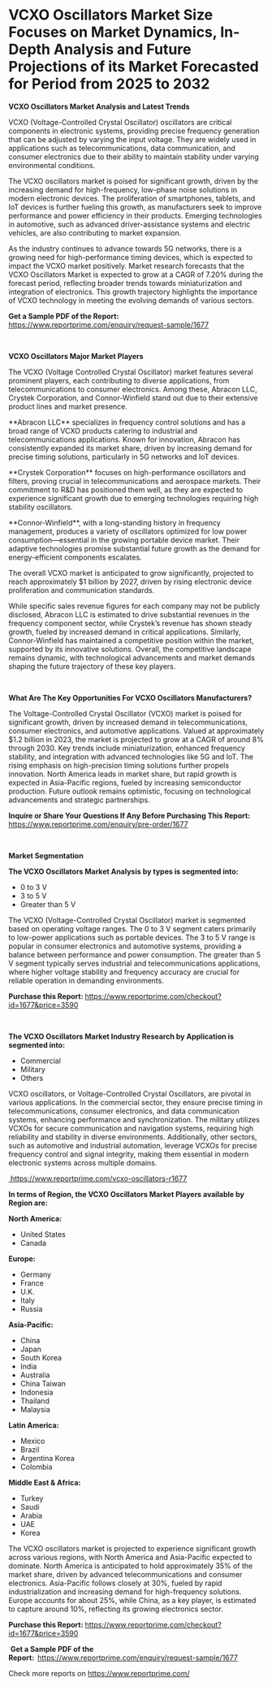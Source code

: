 <p><h1>VCXO Oscillators Market Size Focuses on Market Dynamics, In-Depth Analysis and Future Projections of its Market Forecasted for Period from 2025 to 2032</h1></p><p><strong>VCXO Oscillators Market Analysis and Latest Trends</strong></p>
<p><p>VCXO (Voltage-Controlled Crystal Oscillator) oscillators are critical components in electronic systems, providing precise frequency generation that can be adjusted by varying the input voltage. They are widely used in applications such as telecommunications, data communication, and consumer electronics due to their ability to maintain stability under varying environmental conditions.</p><p>The VCXO oscillators market is poised for significant growth, driven by the increasing demand for high-frequency, low-phase noise solutions in modern electronic devices. The proliferation of smartphones, tablets, and IoT devices is further fueling this growth, as manufacturers seek to improve performance and power efficiency in their products. Emerging technologies in automotive, such as advanced driver-assistance systems and electric vehicles, are also contributing to market expansion.</p><p>As the industry continues to advance towards 5G networks, there is a growing need for high-performance timing devices, which is expected to impact the VCXO market positively. Market research forecasts that the VCXO Oscillators Market is expected to grow at a CAGR of 7.20% during the forecast period, reflecting broader trends towards miniaturization and integration of electronics. This growth trajectory highlights the importance of VCXO technology in meeting the evolving demands of various sectors.</p></p>
<p><strong>Get a Sample PDF of the Report:&nbsp;</strong> <a href="https://www.reportprime.com/enquiry/request-sample/1677?utm_campaign=2449&utm_medium=2&utm_source=Github&utm_content=ia&utm_term=18032025&utm_id=vcxo-oscillators">https://www.reportprime.com/enquiry/request-sample/1677</a></p>
<p>&nbsp;</p>
<p><strong>VCXO Oscillators Major Market Players</strong></p>
<p><p>The VCXO (Voltage Controlled Crystal Oscillator) market features several prominent players, each contributing to diverse applications, from telecommunications to consumer electronics. Among these, Abracon LLC, Crystek Corporation, and Connor-Winfield stand out due to their extensive product lines and market presence.</p><p>**Abracon LLC** specializes in frequency control solutions and has a broad range of VCXO products catering to industrial and telecommunications applications. Known for innovation, Abracon has consistently expanded its market share, driven by increasing demand for precise timing solutions, particularly in 5G networks and IoT devices.</p><p>**Crystek Corporation** focuses on high-performance oscillators and filters, proving crucial in telecommunications and aerospace markets. Their commitment to R&D has positioned them well, as they are expected to experience significant growth due to emerging technologies requiring high stability oscillators. </p><p>**Connor-Winfield**, with a long-standing history in frequency management, produces a variety of oscillators optimized for low power consumption—essential in the growing portable device market. Their adaptive technologies promise substantial future growth as the demand for energy-efficient components escalates.</p><p>The overall VCXO market is anticipated to grow significantly, projected to reach approximately $1 billion by 2027, driven by rising electronic device proliferation and communication standards. </p><p>While specific sales revenue figures for each company may not be publicly disclosed, Abracon LLC is estimated to drive substantial revenues in the frequency component sector, while Crystek’s revenue has shown steady growth, fueled by increased demand in critical applications. Similarly, Connor-Winfield has maintained a competitive position within the market, supported by its innovative solutions. Overall, the competitive landscape remains dynamic, with technological advancements and market demands shaping the future trajectory of these key players.</p></p>
<p>&nbsp;</p>
<p><strong>What Are The Key Opportunities For VCXO Oscillators Manufacturers?</strong></p>
<p><p>The Voltage-Controlled Crystal Oscillator (VCXO) market is poised for significant growth, driven by increased demand in telecommunications, consumer electronics, and automotive applications. Valued at approximately $1.2 billion in 2023, the market is projected to grow at a CAGR of around 8% through 2030. Key trends include miniaturization, enhanced frequency stability, and integration with advanced technologies like 5G and IoT. The rising emphasis on high-precision timing solutions further propels innovation. North America leads in market share, but rapid growth is expected in Asia-Pacific regions, fueled by increasing semiconductor production. Future outlook remains optimistic, focusing on technological advancements and strategic partnerships.</p></p>
<p><strong>Inquire or Share Your Questions If Any Before Purchasing This Report:</strong> <a href="https://www.reportprime.com/enquiry/pre-order/1677?utm_campaign=2449&utm_medium=2&utm_source=Github&utm_content=ia&utm_term=18032025&utm_id=vcxo-oscillators">https://www.reportprime.com/enquiry/pre-order/1677</a></p>
<p>&nbsp;</p>
<p><strong>Market Segmentation</strong></p>
<p><strong>The VCXO Oscillators Market Analysis by types is segmented into:</strong></p>
<p><ul><li>0 to 3 V</li><li>3 to 5 V</li><li>Greater than 5 V</li></ul></p>
<p><p>The VCXO (Voltage-Controlled Crystal Oscillator) market is segmented based on operating voltage ranges. The 0 to 3 V segment caters primarily to low-power applications such as portable devices. The 3 to 5 V range is popular in consumer electronics and automotive systems, providing a balance between performance and power consumption. The greater than 5 V segment typically serves industrial and telecommunications applications, where higher voltage stability and frequency accuracy are crucial for reliable operation in demanding environments.</p></p>
<p><strong>Purchase this Report:&nbsp;</strong><a href="https://www.reportprime.com/checkout?id=1677&price=3590&utm_campaign=2449&utm_medium=2&utm_source=Github&utm_content=ia&utm_term=18032025&utm_id=vcxo-oscillators">https://www.reportprime.com/checkout?id=1677&price=3590</a></p>
<p>&nbsp;</p>
<p><strong>The VCXO Oscillators Market Industry Research by Application is segmented into:</strong></p>
<p><ul><li>Commercial</li><li>Military</li><li>Others</li></ul></p>
<p><p>VCXO oscillators, or Voltage-Controlled Crystal Oscillators, are pivotal in various applications. In the commercial sector, they ensure precise timing in telecommunications, consumer electronics, and data communication systems, enhancing performance and synchronization. The military utilizes VCXOs for secure communication and navigation systems, requiring high reliability and stability in diverse environments. Additionally, other sectors, such as automotive and industrial automation, leverage VCXOs for precise frequency control and signal integrity, making them essential in modern electronic systems across multiple domains.</p></p>
<p><a href="https://www.reportprime.com/vcxo-oscillators-r1677?utm_campaign=2449&utm_medium=2&utm_source=Github&utm_content=ia&utm_term=18032025&utm_id=vcxo-oscillators">&nbsp;https://www.reportprime.com/vcxo-oscillators-r1677</a></p>
<p><strong>In terms of Region, the VCXO Oscillators Market Players available by Region are:</strong></p>
<p>
    <p> <strong> North America: </strong>
        <ul>
            <li>United States</li>
            <li>Canada</li>
        </ul>
        </p> 
    <p> <strong> Europe: </strong>
        <ul>
            <li>Germany</li>
            <li>France</li>
            <li>U.K.</li>
            <li>Italy</li>
            <li>Russia</li>
        </ul>
        </p> 
    <p> <strong> Asia-Pacific: </strong>
        <ul>
            <li>China</li>
            <li>Japan</li>
            <li>South Korea</li>
            <li>India</li>
            <li>Australia</li>
            <li>China Taiwan</li>
            <li>Indonesia</li>
            <li>Thailand</li>
            <li>Malaysia</li>
        </ul>
        </p> 
    <p> <strong> Latin America: </strong>
        <ul>
            <li>Mexico</li>
            <li>Brazil</li>
            <li>Argentina Korea</li>
            <li>Colombia</li>
        </ul>
        </p> 
    <p> <strong> Middle East & Africa: </strong>
        <ul>
            <li>Turkey</li>
            <li>Saudi</li>
            <li>Arabia</li>
            <li>UAE</li>
            <li>Korea</li>
        </ul>
    </p>
    </p>
<p><p>The VCXO oscillators market is projected to experience significant growth across various regions, with North America and Asia-Pacific expected to dominate. North America is anticipated to hold approximately 35% of the market share, driven by advanced telecommunications and consumer electronics. Asia-Pacific follows closely at 30%, fueled by rapid industrialization and increasing demand for high-frequency solutions. Europe accounts for about 25%, while China, as a key player, is estimated to capture around 10%, reflecting its growing electronics sector.</p></p>
<p><strong>Purchase this Report: </strong><a href="https://www.reportprime.com/checkout?id=1677&price=3590&utm_campaign=2449&utm_medium=2&utm_source=Github&utm_content=ia&utm_term=18032025&utm_id=vcxo-oscillators">https://www.reportprime.com/checkout?id=1677&price=3590</a></p>
<p>&nbsp;<strong>Get a Sample PDF of the Report:&nbsp;&nbsp;</strong><a href="https://www.reportprime.com/enquiry/request-sample/1677?utm_campaign=2449&utm_medium=2&utm_source=Github&utm_content=ia&utm_term=18032025&utm_id=vcxo-oscillators">https://www.reportprime.com/enquiry/request-sample/1677</a></p>
<p><strong></strong></p>
<p>Check more reports on <a href="https://www.reportprime.com/?utm_campaign=2449&utm_medium=2&utm_source=Github&utm_content=ia&utm_term=18032025&utm_id=vcxo-oscillators">https://www.reportprime.com/</a></p>